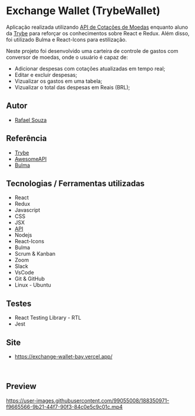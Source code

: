 # Exchange Wallet (TrybeWallet)

Aplicação realizada utilizando [API de Cotações de Moedas](https://economia.awesomeapi.com.br/json/all) enquanto aluno da [Trybe](https://www.betrybe.com/) para reforçar os conhecimentos sobre React e Redux. Além disso, foi utilizado Bulma e React-Icons para estilização.

Neste projeto foi desenvolvido uma carteira de controle de gastos com conversor de moedas, onde o usuário é capaz de:

- Adicionar despesas com cotações atualizadas em tempo real;
- Editar e excluir despesas;
- Vizualizar os gastos em uma tabela;
- Vizualizar o total das despesas em Reais (BRL);

## Autor

- [Rafael Souza](https://github.com/Rafael-Souza-97)


## Referência

 - [Trybe](https://www.betrybe.com/)
 - [AwesomeAPI](https://docs.awesomeapi.com.br/api-de-moedas)
 - [Bulma](https://bulma.io/)
 

## Tecnologias / Ferramentas utilizadas

- React
- Redux
- Javascript
- CSS
- JSX
- [API](https://economia.awesomeapi.com.br/json/all)
- Nodejs
- React-Icons
- Bulma
- Scrum & Kanban
- Zoom
- Slack
- VsCode
- Git & GitHub
- Linux - Ubuntu

## Testes

- React Testing Library - RTL
- Jest

## Site 
- https://exchange-wallet-bay.vercel.app/

<br>

## Preview

https://user-images.githubusercontent.com/99055008/188350971-f9665566-9b21-44f7-90f3-84c0e5c9c01c.mp4

